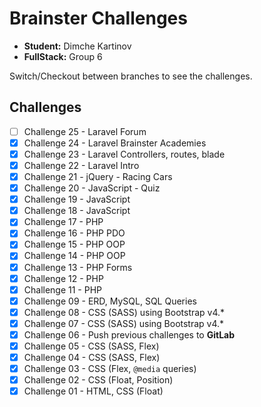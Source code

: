 # Brainster Challenges

-   **Student:** Dimche Kartinov
-   **FullStack:** Group 6

Switch/Checkout between branches to see the challenges.

## Challenges

- [ ] Challenge 25 - Laravel Forum
- [x] Challenge 24 - Laravel Brainster Academies
- [x] Challenge 23 - Laravel Controllers, routes, blade
- [x] Challenge 22 - Laravel Intro
- [x] Challenge 21 - jQuery - Racing Cars
- [x] Challenge 20 - JavaScript - Quiz
- [x] Challenge 19 - JavaScript
- [x] Challenge 18 - JavaScript
- [x] Challenge 17 - PHP
- [x] Challenge 16 - PHP PDO
- [x] Challenge 15 - PHP OOP
- [x] Challenge 14 - PHP OOP
- [x] Challenge 13 - PHP Forms
- [x] Challenge 12 - PHP
- [x] Challenge 11 - PHP
- [x] Challenge 09 - ERD, MySQL, SQL Queries
- [x] Challenge 08 - CSS (SASS) using Bootstrap v4.\*
- [x] Challenge 07 - CSS (SASS) using Bootstrap v4.\*
- [x] Challenge 06 - Push previous challenges to **GitLab**
- [x] Challenge 05 - CSS (SASS, Flex)
- [x] Challenge 04 - CSS (SASS, Flex)
- [x] Challenge 03 - CSS (Flex, `@media` queries)
- [x] Challenge 02 - CSS (Float, Position)
- [x] Challenge 01 - HTML, CSS (Float)
